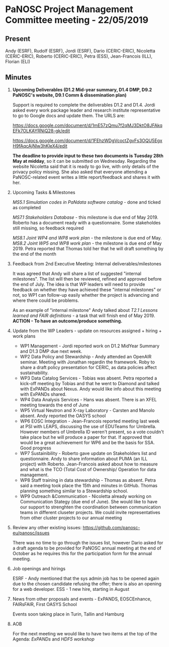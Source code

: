 PaNOSC Project Management Committee meeting - 22/05/2019
========================================================

Present
-------

Andy (ESRF), Rudolf (ESRF), Jordi (ESRF), Dario (CERIC-ERIC), Nicoletta (CERIC-ERIC), Roberto (CERIC-ERIC),  Petra (ESS),
Jean-Francois (ILL), Florian (ELI)

Minutes
-------

1. **Upcoming Deliverables (D1.2 Mid-year summary, D1.4 DMP, D9.2 PaNOSC's website, D9.1 Comm & dissemination plan)**

	Support is required to complete the deliverables D1.2 and D1.4. Jordi asked every work package leader and research institute 
	representative to go to Google docs and update them.  The URLS are: 
	
	https://docs.google.com/document/d/1mE57zQmu7f2qMJ3DktO8JFAkqEFk7OLKAYRNjQ28-gk/edit

	https://docs.google.com/document/d/1FEhzWDgVcoctZgvFs3OQU5EgxH9fAqcAjNlw3hKleX4/edit

	**The deadline to provide input to these two documents is Tuesday 28th May at midday**, so it can be submitted on Wednesday.
	Regarding the website Nicoletta said that it is ready to go live, with only details of the privacy policy missing. 
	She also asked 	that everyone attending a PaNOSC-related event writes a little report/feedback and shares it with her.
	
2. Upcoming Tasks & Milestones

	*MS5.1 Simulation codes in PaNdata software catalog* - done and ticked as completed
	
	*MS7.1 Stakeholders Database* - this milestone is due end of May 2019. 
	Roberto has a document ready with a questionnaire. Some stakeholdes still missing, so feedback required

	*MS8.1 Joint WP4 and WP8 work plan* - the milestone is due end of May. 
	*MS8.2 Joint WP5 and WP8 work plan* - the milestone is due end of May 2019. 
	Petra reported that Thomas told her that he will draft something by the end of the month

3. Feedback from 2nd Executive Meeting: Internal deliverables/milestones

	It was agreed that Andy will share a list of suggested "internal milestones". The list will then be reviewed, refined and
	approved before the end of July.
	The idea is that WP leaders will need to provide feedback on whether they have achieved these "internal milestones" or not,
	so WP1 can follow-up easily whether the project is advancing and where there could be problems.

	As an example of "internal milestone" Andy talked about *T2.1 Lessons learned and FAIR definitions* - a task that will 
	finish end of May 2019. **ACTION - To have an outcome/produce something.**

4. Update from the WP Leaders - update on resources assigned + hiring + work plans
	*    WP1 Management - Jordi reported work on D1.2 MidYear Summary and D1.3 DMP due next week.
	*    WP2 Data Policy and Stewardship - Andy attended an OpenAIR seminar. Meeting with Jonathan regardin the framework.
	     Roby to share a draft policy presentation for CERIC, as data policies affect sustainability.
	*    WP3 Data Catalog Services - Tobias was absent. Petra reported a kick-off meeting by Tobias and that he went to 
	     Diamond and talked with ExPANDs about Nexus. Andy would like info about this meeting with ExPANDs shared.
	*    WP4 Data Analysis Services - Hans was absent. There is an XFEL meeting towards the end of June
	*    WP5 Virtual Neutron and X-ray Laboratory - Carsten and Manolo absent. Andy reported the OASYS school
	*    WP6 EOSC Integration - Jean-Francois reported meeting last week at PSI with LEAPS, discussing the use of EDUTeams for
	     Umbrella. However members of Umbrella ID weren't present, so a vote couldn't take place but he will produce a paper
  	     for that. If approved that would be a great achievement for WP6 and be the basis for SSA. Good progress
	*    WP7 Sustainibility - Roberto gave update on Stakeholders list and questionnaire. Andy to share information about PUMA
	     (an ILL project) with Roberto. Jean-Francois asked about how to measure and what is the TCO (Total Cost of Ownership/
	     Operation for data management.
	*    WP8 Staff training in data stewardship - Thomas as absent. Petra said a meeting took place the 15th and minutes in
	     GitHub. Thomas planning something similar to a Stewardship school.
	*    WP9 Outreach &Communication - Nicoletta already working on Communication Stategy (due end of June). She would like
	     to have our support to strenghten the coordination between communication teams in different cluseter projects. We could
	     invite representatives from other cluster projects to our annual meeting

5. Review any other existing issues: https://github.com/panosc-eu/panosc/issues
	
	There was no time to go through the issues list, however Dario asked for a draft agenda to be provided for PaNOSC annual
	meeting at the end of October as he requires this for the participation form for the annual meeting.

6. Job openings and hirings

	ESRF - Andy mentioned that the sys admin job has to be opened again due to the chosen candidate refusing the offer; there is also an opening for a web developer.
	ESS  - 1 new hire, starting in August

7. News from other proposals and events - ExPANDS, EOSCEnhance, FAIRsFAIR, First OASYS School

	Events soon taking place in Turin, Tallin and Hamburg

8. AOB

	For the next meeting we would like to have two items at the top of the Agenda: *ExPANDs* and *HDF5 workshop*
